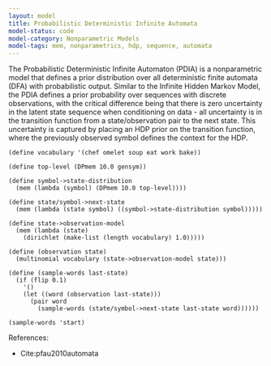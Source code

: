 ```yaml
---
layout: model
title: Probabilistic Deterministic Infinite Automata
model-status: code
model-category: Nonparametric Models
model-tags: mem, nonparametrics, hdp, sequence, automata
---
```


The Probabilistic Deterministic Infinite Automaton (PDIA) is a nonparametric model that defines a prior distribution over all deterministic finite automata (DFA) with probabilistic output. Similar to the Infinite Hidden Markov Model, the PDIA defines a prior probability over sequences with discrete observations, with the critical difference being that there is zero uncertainty in the latent state sequence when conditioning on data - all uncertainty is in the transition function from a state/observation pair to the next state. This uncertainty is captured by placing an HDP prior on the transition function, where the previously observed symbol defines the context for the HDP.

    (define vocabulary '(chef omelet soup eat work bake))
    
    (define top-level (DPmem 10.0 gensym))
    
    (define symbol->state-distribution
      (mem (lambda (symbol) (DPmem 10.0 top-level))))
    
    (define state/symbol->next-state
      (mem (lambda (state symbol) ((symbol->state-distribution symbol)))))
    
    (define state->observation-model
      (mem (lambda (state) 
        (dirichlet (make-list (length vocabulary) 1.0)))))
    
    (define (observation state) 
      (multinomial vocabulary (state->observation-model state)))
    
    (define (sample-words last-state) 
      (if (flip 0.1) 
        '()
        (let ((word (observation last-state)))
          (pair word 
            (sample-words (state/symbol->next-state last-state word))))))
    
    (sample-words 'start) 

References:

- Cite:pfau2010automata
